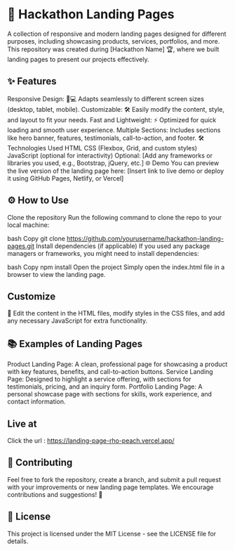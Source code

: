 # 🚀 Hackathon Landing Pages
A collection of responsive and modern landing pages designed for different purposes, including showcasing products, services, portfolios, and more. This repository was created during [Hackathon Name] 🏆, where we built landing pages to present our projects effectively.

## ✨ Features
Responsive Design: 📱💻 Adapts seamlessly to different screen sizes (desktop, tablet, mobile).
Customizable: 🛠️ Easily modify the content, style, and layout to fit your needs.
Fast and Lightweight: ⚡ Optimized for quick loading and smooth user experience.
Multiple Sections: Includes sections like hero banner, features, testimonials, call-to-action, and footer.
🛠️ Technologies Used
HTML
CSS (Flexbox, Grid, and custom styles)
JavaScript (optional for interactivity)
Optional: [Add any frameworks or libraries you used, e.g., Bootstrap, jQuery, etc.]
🌐 Demo
You can preview the live version of the landing page here:
[Insert link to live demo or deploy it using GitHub Pages, Netlify, or Vercel]

## ⚙️ How to Use
Clone the repository
Run the following command to clone the repo to your local machine:

bash
Copy
git clone https://github.com/yourusername/hackathon-landing-pages.git
Install dependencies (if applicable)
If you used any package managers or frameworks, you might need to install dependencies:

bash
Copy
npm install
Open the project
Simply open the index.html file in a browser to view the landing page.

## Customize
📝 Edit the content in the HTML files, modify styles in the CSS files, and add any necessary JavaScript for extra functionality.

## 📚 Examples of Landing Pages
Product Landing Page: A clean, professional page for showcasing a product with key features, benefits, and call-to-action buttons.
Service Landing Page: Designed to highlight a service offering, with sections for testimonials, pricing, and an inquiry form.
Portfolio Landing Page: A personal showcase page with sections for skills, work experience, and contact information.

## Live at 
Click the url : https://landing-page-rho-peach.vercel.app/

## 🤝 Contributing
Feel free to fork the repository, create a branch, and submit a pull request with your improvements or new landing page templates. We encourage contributions and suggestions! 🎉

## 📜 License
This project is licensed under the MIT License - see the LICENSE file for details.
